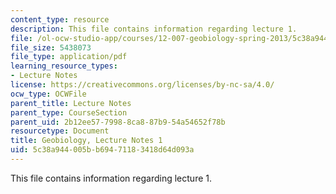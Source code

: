 ```yaml
---
content_type: resource
description: This file contains information regarding lecture 1.
file: /ol-ocw-studio-app/courses/12-007-geobiology-spring-2013/5c38a944005bb69471183418d64d093a_MIT12_007S13_Lec1.pdf
file_size: 5438073
file_type: application/pdf
learning_resource_types:
- Lecture Notes
license: https://creativecommons.org/licenses/by-nc-sa/4.0/
ocw_type: OCWFile
parent_title: Lecture Notes
parent_type: CourseSection
parent_uid: 2b12ee57-7998-8ca8-87b9-54a54652f78b
resourcetype: Document
title: Geobiology, Lecture Notes 1
uid: 5c38a944-005b-b694-7118-3418d64d093a
---
```

This file contains information regarding lecture 1.